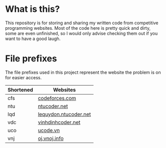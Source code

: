 # What is this?

This repository is for storing and sharing my written code from competitive programming websites. Most of the code here is pretty quick and dirty, some are even unfinished, so I would only advise checking them out if you want to have a good laugh.

# File prefixes

The file prefixes used in this project represent the website the problem is on for easier access.

|Shortened|Websites|
|--|--|
|cfs|[codeforces.com](codeforces.com)|
|ntu|[ntucoder.net](ntucoder.net)|
|lqd|[lequydon.ntucoder.net](lequydon.ntucoder.net)|
|vdc|[vinhdinhcoder.net](vinhdinhcoder.net)|
|uco|[ucode.vn](ucode.vn)|
|vnj|[oj.vnoj.info](oj.vnoj.info)|
